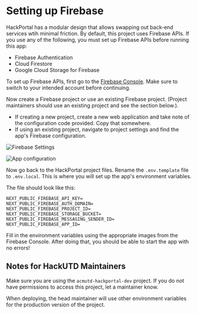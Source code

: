 # Setting up Firebase

HackPortal has a modular design that allows swapping out back-end services wtih
minimal friction. By default, this project uses Firebase APIs. If you use any of
the following, you must set up Firebase APIs before running this app:

- Firebase Authentication
- Cloud Firestore
- Google Cloud Storage for Firebase

To set up Firebase APIs, first go to the [Firebase Console](https://console.firebase.google.com).
Make sure to switch to your intended account before continuing.

Now create a Firebase project or use an existing Firebase project. (Project
maintainers should use an existing project and see the section below.).

- If creating a new project, create a new web application and take note of the
  configuration code provided. Copy that somewhere.
- If using an existing project, navigate to project settings and find the app's
  Firebase configuration.

![Firebase Settings](./images/set-up-1.png)

![App configuration](./images/set-up-2.png)

Now go back to the HackPortal project files. Rename the `.env.template` file to
`.env.local`. This is where you will set up the app's environment variables.

The file should look like this:

```
NEXT_PUBLIC_FIREBASE_API_KEY=
NEXT_PUBLIC_FIREBASE_AUTH_DOMAIN=
NEXT_PUBLIC_FIREBASE_PROJECT_ID=
NEXT_PUBLIC_FIREBASE_STORAGE_BUCKET=
NEXT_PUBLIC_FIREBASE_MESSAGING_SENDER_ID=
NEXT_PUBLIC_FIREBASE_APP_ID=
```

Fill in the environment variables using the appropriate images from the Firebase
Console. After doing that, you should be able to start the app with no errors!

## Notes for HackUTD Maintainers

Make sure you are using the `acmutd-hackportal-dev` project. If you do not have
permissions to access this project, let a maintainer know.

When deploying, the head maintainer will use other environment variables for the
production version of the project.
